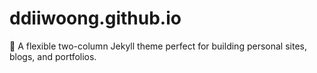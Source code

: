 # ddiiwoong.github.io
:triangular_ruler: A flexible two-column Jekyll theme perfect for building personal sites, blogs, and portfolios.
